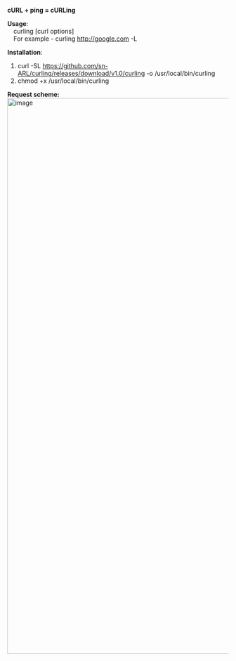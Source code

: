 **cURL + ping = cURLing**

**Usage**:  
&ensp;&ensp;сurling [curl options]  
&ensp;&ensp;For example - curling http://google.com -L

**Installation**:
1. curl -SL https://github.com/sn-ARL/curling/releases/download/v1.0/curling -o /usr/local/bin/curling
2. chmod +x /usr/local/bin/curling  

**Request scheme:**
<img width="1262" height="1266" alt="image" src="https://github.com/user-attachments/assets/13a434ff-36a5-4890-a885-6bbab016f1fe" />
